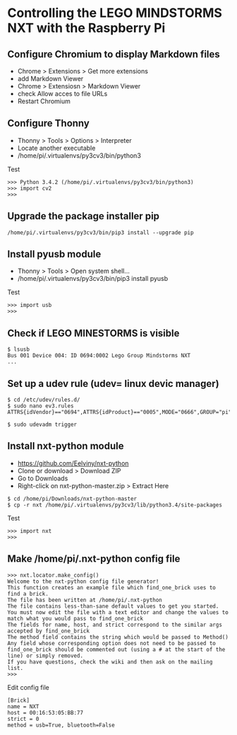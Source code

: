 # Controlling the LEGO MINDSTORMS NXT with the Raspberry Pi

## Configure Chromium to display Markdown files
* Chrome > Extensions > Get more extensions
* add Markdown Viewer
* Chrome > Extensiosn > Markdown Viewer
* check Allow acces to file URLs
* Restart Chromium


## Configure Thonny
* Thonny > Tools > Options > Interpreter
* Locate another executable
* /home/pi/.virtualenvs/py3cv3/bin/python3

Test
```
>>> Python 3.4.2 (/home/pi/.virtualenvs/py3cv3/bin/python3)
>>> import cv2
>>>
```
## Upgrade the package installer pip
```
/home/pi/.virtualenvs/py3cv3/bin/pip3 install --upgrade pip
```

## Install pyusb module
* Thonny > Tools > Open system shell...
* /home/pi/.virtualenvs/py3cv3/bin/pip3 install pyusb

Test
```
>>> import usb
>>>
```

## Check if LEGO MINESTORMS is visible
```
$ lsusb
Bus 001 Device 004: ID 0694:0002 Lego Group Mindstorms NXT
...
```

## Set up a udev rule (udev= linux devic manager)
```
$ cd /etc/udev/rules.d/
$ sudo nano ev3.rules
ATTRS{idVendor}=="0694",ATTRS{idProduct}=="0005",MODE="0666",GROUP="pi"

$ sudo udevadm trigger
```

## Install nxt-python module
* https://github.com/Eelviny/nxt-python
* Clone or download > Download ZIP
* Go to Downloads
* Right-click on nxt-python-master.zip > Extract Here
```
$ cd /home/pi/Downloads/nxt-python-master
$ cp -r nxt /home/pi/.virtualenvs/py3cv3/lib/python3.4/site-packages
```

Test
```
>>> import nxt
>>>
```

## Make /home/pi/.nxt-python config file
```
>>> nxt.locator.make_config()
Welcome to the nxt-python config file generator!
This function creates an example file which find_one_brick uses to find a brick.
The file has been written at /home/pi/.nxt-python
The file contains less-than-sane default values to get you started.
You must now edit the file with a text editor and change the values to match what you would pass to find_one_brick
The fields for name, host, and strict correspond to the similar args accepted by find_one_brick
The method field contains the string which would be passed to Method()
Any field whose corresponding option does not need to be passed to find_one_brick should be commented out (using a # at the start of the line) or simply removed.
If you have questions, check the wiki and then ask on the mailing list.
>>> 
```

Edit config file
```
[Brick]
name = NXT
host = 00:16:53:05:BB:77
strict = 0
method = usb=True, bluetooth=False
```
